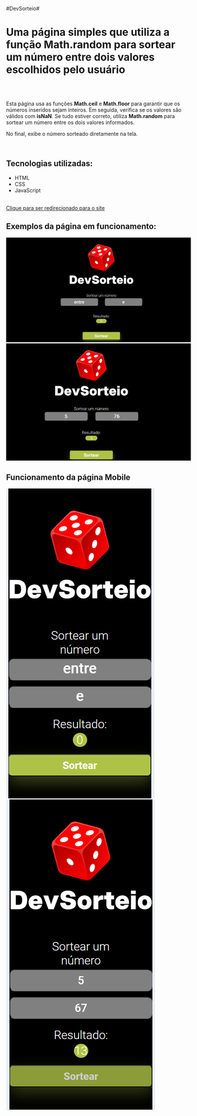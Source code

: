 #DevSorteio#
<h1>Uma página simples que utiliza a função Math.random para sortear um número entre dois valores escolhidos pelo usuário</h1>
<br>
<br>
<p>Esta página usa as funções <strong>Math.ceil</strong> e <strong>Math.floor</strong> para garantir que os números inseridos sejam inteiros. Em seguida, verifica se os valores são válidos com <strong>isNaN</strong>. Se tudo estiver correto, utiliza <strong>Math.random</strong> para sortear um número entre os dois valores informados.</p>
<p>No final, exibe o número sorteado diretamente na tela.</p> 
<br>
<h2>Tecnologias utilizadas:</h2> 
<ul>
    <li>HTML</li>
    <li>CSS</li> 
    <li>JavaScript</li> 
</ul>
<br>
<a href="https://atillarodrigues.github.io/DevSorteio/">Clique para ser redirecionado para o site</a>
<br>
<h2>Exemplos da página em funcionamento:</h2>
<img src="./assets/img-working-page-1.png" />
<img src="./assets/img-working-page-2.png" />
<br>
<h2>Funcionamento da página Mobile</h2>
<img src="./assets/img-working-mobile-1.png" />
<img src="./assets/img-working-mobile-2.png" />
